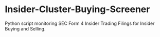 # Insider-Cluster-Buying-Screener
Python script monitoring SEC Form 4 Insider Trading Filings for Insider Buying and Selling.
